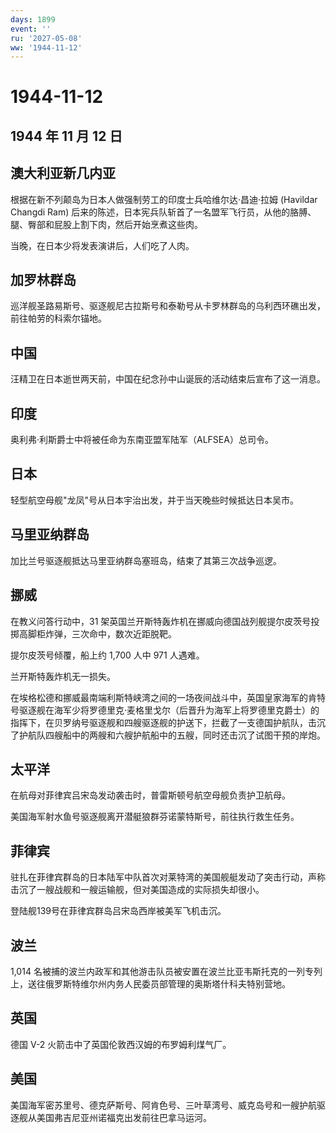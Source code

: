 ```yaml
---
days: 1899
event: ''
ru: '2027-05-08'
ww: '1944-11-12'
---
```


# 1944-11-12

## 1944 年 11 月 12 日

## 澳大利亚新几内亚

根据在新不列颠岛为日本人做强制劳工的印度士兵哈维尔达·昌迪·拉姆 (Havildar
Changdi Ram)
后来的陈述，日本宪兵队斩首了一名盟军飞行员，从他的胳膊、腿、臀部和屁股上割下肉，然后开始烹煮这些肉。

当晚，在日本少将发表演讲后，人们吃了人肉。

## 加罗林群岛

巡洋舰圣路易斯号、驱逐舰尼古拉斯号和泰勒号从卡罗林群岛的乌利西环礁出发，前往帕劳的科索尔锚地。

## 中国

汪精卫在日本逝世两天前，中国在纪念孙中山诞辰的活动结束后宣布了这一消息。

## 印度

奥利弗·利斯爵士中将被任命为东南亚盟军陆军（ALFSEA）总司令。

## 日本

轻型航空母舰"龙凤"号从日本宇治出发，并于当天晚些时候抵达日本吴市。

## 马里亚纳群岛

加比兰号驱逐舰抵达马里亚纳群岛塞班岛，结束了其第三次战争巡逻。

## 挪威

在教义问答行动中，31
架英国兰开斯特轰炸机在挪威向德国战列舰提尔皮茨号投掷高脚柜炸弹，三次命中，数次近距脱靶。

提尔皮茨号倾覆，船上约 1,700 人中 971 人遇难。

兰开斯特轰炸机无一损失。

在埃格松德和挪威最南端利斯特峡湾之间的一场夜间战斗中，英国皇家海军的肯特号驱逐舰在海军少将罗德里克·麦格里戈尔（后晋升为海军上将罗德里克爵士）的指挥下，在贝罗纳号驱逐舰和四艘驱逐舰的护送下，拦截了一支德国护航队，击沉了护航队四艘船中的两艘和六艘护航船中的五艘，同时还击沉了试图干预的岸炮。

## 太平洋

在航母对菲律宾吕宋岛发动袭击时，普雷斯顿号航空母舰负责护卫航母。

美国海军射水鱼号驱逐舰离开潜艇狼群芬诺蒙特斯号，前往执行救生任务。

## 菲律宾

驻扎在菲律宾群岛的日本陆军中队首次对莱特湾的美国舰艇发动了突击行动，声称击沉了一艘战舰和一艘运输舰，但对美国造成的实际损失却很小。

登陆舰139号在菲律宾群岛吕宋岛西岸被美军飞机击沉。

## 波兰

1,014
名被捕的波兰内政军和其他游击队员被安置在波兰比亚韦斯托克的一列专列上，送往俄罗斯特维尔州内务人民委员部管理的奥斯塔什科夫特别营地。

## 英国

德国 V-2 火箭击中了英国伦敦西汉姆的布罗姆利煤气厂。

## 美国

美国海军密苏里号、德克萨斯号、阿肯色号、三叶草湾号、威克岛号和一艘护航驱逐舰从美国弗吉尼亚州诺福克出发前往巴拿马运河。